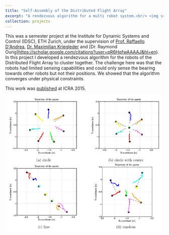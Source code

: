 ```yaml
---
title: "Self-Assembly of the Distributed Flight Array"
excerpt: "A rendezvous algorithm for a multi robot system.<br/> <img src='/images/dfa.png'>"
collection: projects
---
```


This was a semester project at the Institute for Dynamic Systems and Control (IDSC), ETH Zurich, under the supervision of [Prof. Raffaello D'Andrea](https://raffaello.name/), [Dr. Maximilian Kriegleder](https://scholar.google.no/citations?user=MleNKp0AAAAJ&hl=en) and [Dr. Raymond Oung]https://scholar.google.com/citations?user=pR6HqfwAAAAJ&hl=en). In this project I developed a rendezvous algorithm for the robots of the Distributed Flight Array to cluster together. The challenge here was that the robots had limited sensing capabilities and could only sense the bearing towards other robots but not their positions. We showed that the algorithm converges under physical constraints. 

This work was [published]((../../publication/2015-05-26-Rendezvous)) at ICRA 2015.

<img src='/images/dfa-traj.png'>
